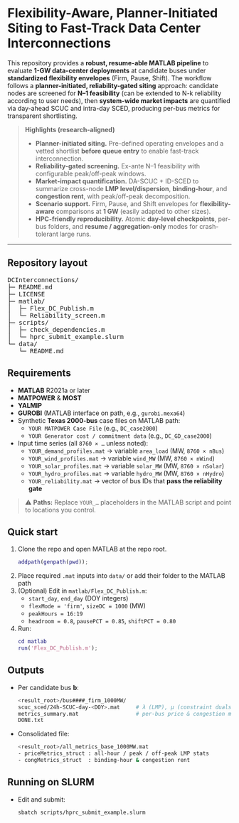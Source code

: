 # Flexibility-Aware, Planner-Initiated Siting to Fast-Track Data Center Interconnections

This repository provides a **robust, resume-able MATLAB pipeline** to evaluate **1-GW data-center deployments** at candidate buses under **standardized flexibility envelopes** (Firm, Pause, Shift). The workflow follows a **planner-initiated, reliability-gated siting** approach: candidate nodes are screened for **N–1 feasibility** (can be extended to N-k reliability according to user needs), then **system-wide market impacts** are quantified via day-ahead SCUC and intra-day SCED, producing per-bus metrics for transparent shortlisting.

> **Highlights (research-aligned)**
> - **Planner-initiated siting.** Pre-defined operating envelopes and a vetted shortlist **before queue entry** to enable fast-track interconnection.
> - **Reliability-gated screening.** Ex-ante N–1 feasibility with configurable peak/off-peak windows.
> - **Market-impact quantification.** DA-SCUC + ID-SCED to summarize cross-node **LMP level/dispersion**, **binding-hour**, and **congestion rent**, with peak/off-peak decomposition.
> - **Scenario support.** Firm, Pause, and Shift envelopes for **flexibility-aware** comparisons at **1 GW** (easily adapted to other sizes).
> - **HPC-friendly reproducibility.** Atomic **day-level checkpoints**, per-bus folders, and **resume / aggregation-only** modes for crash-tolerant large runs.

---

## Repository layout

<pre>
DCInterconnections/
├─ README.md
├─ LICENSE
├─ matlab/
│  ├─ Flex_DC_Publish.m
│  └─ Reliability_screen.m
├─ scripts/
│  ├─ check_dependencies.m
│  └─ hprc_submit_example.slurm
└─ data/
   └─ README.md
</pre>

## Requirements

- **MATLAB** R2021a or later  
- **MATPOWER** & **MOST**  
- **YALMIP**  
- **GUROBI** (MATLAB interface on path, e.g., `gurobi.mexa64`)  
- Synthetic **Texas 2000-bus** case files on MATLAB path:
  - `YOUR MATPOWER Case File` (e.g., `DC_case2000`)
  - `YOUR Generator cost / commitment data` (e.g., `DC_GD_case2000`)
- Input time series (all `8760 × …` unless noted):
  - `YOUR_demand_profiles.mat` → variable `area_load` (MW, `8760 × nBus`)
  - `YOUR_wind_profiles.mat`   → variable `wind_MW`  (MW, `8760 × nWind`)
  - `YOUR_solar_profiles.mat`  → variable `solar_MW` (MW, `8760 × nSolar`)
  - `YOUR_hydro_profiles.mat`  → variable `hydro_MW` (MW, `8760 × nHydro`)
  - `YOUR_reliability.mat`     → vector of bus IDs that **pass the reliability gate**

> ⚠️ **Paths:** Replace `YOUR_…` placeholders in the MATLAB script and point to locations you control.

## Quick start

1. Clone the repo and open MATLAB at the repo root.
   ```matlab
   addpath(genpath(pwd));
2. Place required `.mat` inputs into `data/` or add their folder to the MATLAB path
3. (Optional) Edit in `matlab/Flex_DC_Publish.m`:
   - `start_day`, `end_day` (DOY integers)
   - `flexMode = 'firm'`, `sizeDC = 1000` (MW)
   - `peakHours = 16:19`
   - `headroom = 0.8`, `pausePCT = 0.85`, `shiftPCT = 0.80`
4. Run:
   ```matlab
   cd matlab
   run('Flex_DC_Publish.m');

## Outputs
- Per candidate bus **b**:
  ```bash
  <result_root>/bus####_firm_1000MW/
  scuc_sced/24h-SCUC-day-<DOY>.mat     # λ (LMP), μ (constraint duals), flows, Fmax
  metrics_summary.mat                  # per-bus price & congestion metrics
  DONE.txt
  ```
  
- Consolidated file:
  ```bash
  <result_root>/all_metrics_base_1000MW.mat
  - priceMetrics_struct : all-hour / peak / off-peak LMP stats
  - congMetrics_struct  : binding-hour & congestion rent
  ```

## Running on SLURM
- Edit and submit:
  ```bash
  sbatch scripts/hprc_submit_example.slurm
  ```
